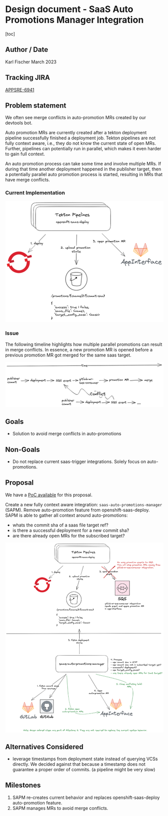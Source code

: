 # Design document - SaaS Auto Promotions Manager Integration

[toc]

## Author / Date

Karl Fischer
March 2023

## Tracking JIRA

[APPSRE-6941](https://issues.redhat.com/browse/APPSRE-6941)

## Problem statement

We often see merge conflicts in auto-promotion MRs created by our devtools bot.

Auto promotion MRs are currently created after a tekton deployment pipeline successfully
finished a deployment job. Tekton pipelines are not fully context aware, i.e., they
do not know the current state of open MRs. Further, pipelines can potentially run in parallel, which makes it even harder to gain full context.

An auto promotion process can take some time and involve multiple MRs.
If during that time another deployment happened in the publisher target, then a potentially
parallel auto promotion process is started, resulting in MRs that have merge conflicts.

### Current Implementation

![](images/saas-auto-promotions-manager/current.png)

### Issue

The following timeline highlights how multiple parallel promotions can result in merge conflicts. In essence, a new promotion MR is opened before a previous promotion MR got merged for the same saas target.

![](images/saas-auto-promotions-manager/issue.png)

## Goals

* Solution to avoid merge conflicts in auto-promotions

## Non-Goals

* Do not replace current saas-trigger integrations. Solely focus on auto-promotions.

## Proposal

We have a [PoC available](https://github.com/app-sre/qontract-reconcile/pull/3306) for this proposal.

Create a new fully context aware integration: `saas-auto-promotions-manager` (SAPM). Remove auto-promotion feature from openshift-saas-deploy. SAPM is able to gather all context around auto-promotions:

- whats the commit sha of a saas file target ref?
- is there a successful deployment for a new commit sha?
- are there already open MRs for the subscribed target?

![](images/saas-auto-promotions-manager/proposal.png)

## Alternatives Considered

- leverage timestamps from deployment state instead of querying VCSs directly. We decided against that because a timestamp does not guarantee a proper order of commits. (a pipeline might be very slow)

## Milestones

1. SAPM re-creates current behavior and replaces openshift-saas-deploy auto-promotion feature.
2. SAPM manages MRs to avoid merge conflicts.
